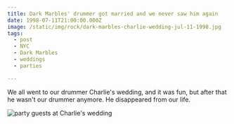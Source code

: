 ```yaml
---
title: Dark Marbles' drummer got married and we never saw him again
date: 1998-07-11T21:00:00.000Z
image: /static/img/rock/dark-marbles-charlie-wedding-jul-11-1998.jpg
tags:
  - post 
  - NYC
  - Dark Marbles
  - weddings
  - parties

---
```


We all went to our drummer Charlie's wedding, and it was fun, but after that he wasn't our drummer anymore. He disappeared from our life.


![party guests at Charlie's wedding](/static/img/rock/dark-marbles-charlie-wedding-jul-11-1998.jpg "party guests at Charlie's wedding")